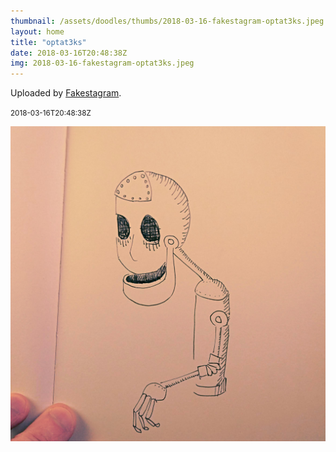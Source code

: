 ```yaml
---
thumbnail: /assets/doodles/thumbs/2018-03-16-fakestagram-optat3ks.jpeg
layout: home
title: "optat3ks"
date: 2018-03-16T20:48:38Z
img: 2018-03-16-fakestagram-optat3ks.jpeg
---
```


Uploaded by [Fakestagram](https://github.com/opyate/fakestagram).

<small>2018-03-16T20:48:38Z</small>

![Uploaded by Fakestagram](/assets/doodles/original/2018-03-16-fakestagram-optat3ks.jpeg)
